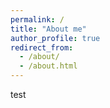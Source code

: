 ---permalink: /title: "About me"author_profile: trueredirect_from:   - /about/  - /about.html---test